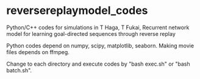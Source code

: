 # reversereplaymodel_codes
Python/C++ codes for simulations in T Haga, T Fukai, Recurrent network model for learning goal-directed sequences through reverse replay

Python codes depend on numpy, scipy, matplotlib, seaborn. Making movie files depends on ffmpeg.

Change to each directory and execute codes by "bash exec.sh" or "bash batch.sh".
